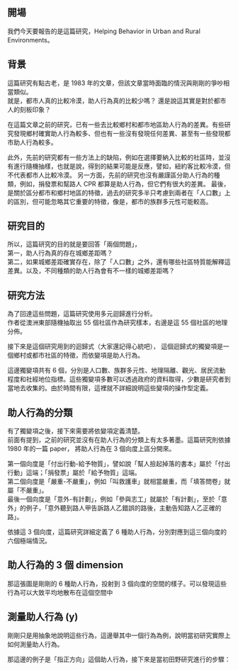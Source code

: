 ## 開場

我們今天要報告的是這篇研究，Helping Behavior in Urban and Rural Environments。

## 背景

這篇研究有點古老，是 1983 年的文章，但該文章當時面臨的情況與剛剛的爭吵相當類似。  
就是，都市人真的比較冷漠，助人行為真的比較少嗎？
還是說這其實是對於都市人的刻板印象？

在這篇文章之前的研究，已有一些去比較鄉村和都市地區助人行為的差異。有些研究發現鄉村確實助人行為較多、但也有一些沒有發現任何差異、甚至有一些發現都市助人行為較多。

此外，先前的研究都有一些方法上的缺陷，例如在選擇要納入比較的社區時，並沒有進行隨機抽樣，也就是說，得到的結果可能是反應，譬如，紐約客比較冷漠，但不代表都市人比較冷漠。
另一方面，先前的研究也沒有嚴謹區分助人行為的種類，例如，捐發票和幫路人 CPR 都算是助人行為，但它們有很大的差異。
最後，是關於區分都市和鄉村地區的特徵，過去的研究多半只考慮到兩者在「人口數」上的區別，但可能忽略其它重要的特徵，像是，都市的族群多元性可能較高。

## 研究目的

所以，這篇研究的目的就是要回答「兩個問題」，  
第一，助人行為真的存在城鄉差距嗎？  
第二，如果城鄉差距確實存在，除了「人口數」之外，還有哪些社區特質能解釋這差異。以及，不同種類的助人行為會有不一樣的城鄉差距嗎？

## 研究方法

為了回達這些問題，這篇研究使用多元迴歸進行分析。  
作者從澳洲東部隨機抽取出 55 個社區作為研究樣本，右邊是這 55 個社區的地理分佈。

接下來是這個研究用到的迴歸式（大家還記得心統吧），
這個迴歸式的獨變項是一個鄉村或都市社區的特徵，而依變項是助人行為。

這邊獨變項共有 6 個，分別是人口數、族群多元性、地理隔離、觀光、居民流動程度和社經地位指標。這些獨變項多數可以透過政府的資料取得，少數是研究者到當地去收集的。由於時間有限，這裡就不詳細說明這些變項的操作型定義。

## 助人行為的分類

有了獨變項之後，接下來需要將依變項定義清楚。  
前面有提到，之前的研究並沒有在助人行為的分類上有太多著墨。這篇研究則依據 1980 年的一篇 paper， 將助人行為在 3 個向度上區分開來。

第一個向度是「付出行動-給予物質」，譬如說「幫人撿起掉落的書本」屬於「付出行動」這端；「捐發票」屬於「給予物質」這端。  
第二個向度是「嚴重-不嚴重」，例如「叫救護車」就相當嚴重，而「填答問卷」就屬「不嚴重」。  
最後一個向度是「意外-有計劃」，例如「參與志工」就屬於「有計劃」，至於「意外」的例子，「意外聽到路人甲告訴路人乙錯誤的路後，主動告知路人乙正確的路」。

依據這 3 個向度，這篇研究詳細定義了 6 種助人行為，分別對應到這三個向度的六個極端情況。

## 助人行為的 3 個 dimension

那這張圖是剛剛的 6 種助人行為，投射到 3 個向度的空間的樣子。可以發現這些行為可以大致平均地散布在這個空間中

## 測量助人行為 (y)

剛剛只是用抽象地說明這些行為，這邊舉其中一個行為為例，說明當初研究實際上如何測量助人行為。

那這邊的例子是「指正方向」這個助人行為，接下來是當初田野研究進行的步驟：